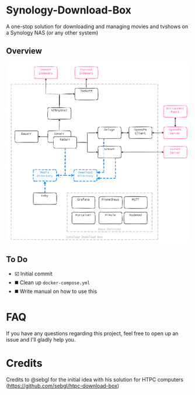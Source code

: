 # Synology-Download-Box
A one-stop solution for downloading and managing movies and tvshows on a Synology NAS (or any other system)

## Overview
![Synology Download Box](img/synology-download-box-diagram.png)

## To Do
* ☑️ Initial commit
* ◼️ Clean up `docker-compose.yml`
* ◼️ Write manual on how to use this

# FAQ
If you have any questions regarding this project, feel free to open up an issue and I'll gladly help you.

# Credits
Credits to @sebgl for the initial idea with his solution for HTPC computers (https://github.com/sebgl/htpc-download-box)